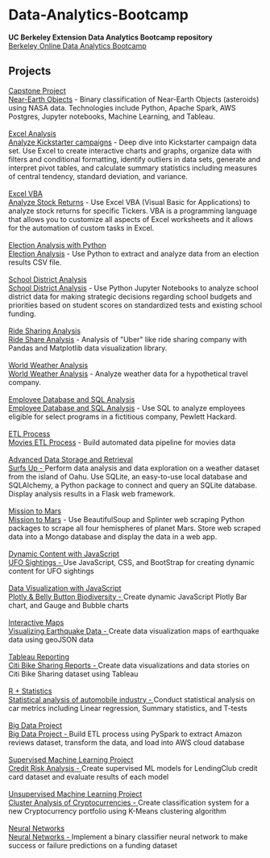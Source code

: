 # Data-Analytics-Bootcamp
**UC Berkeley Extension Data Analytics Bootcamp repository**<br/>
[Berkeley Online Data Analytics Bootcamp](https://bootcamp.berkeley.edu/data/)

## Projects<br/>
<ins>Capstone Project</ins>&nbsp;&nbsp;<br/>
[Near-Earth Objects](https://github.com/mwalbers1/NEOs_Project) - Binary classification of Near-Earth Objects (asteroids) using NASA data. Technologies include Python, Apache Spark, AWS Postgres, Jupyter notebooks, Machine Learning, and Tableau.
<br/><br/>
<ins>Excel Analysis</ins>&nbsp;&nbsp;<br/>
[Analyze Kickstarter campaigns](kickstarter-analysis) - Deep dive into Kickstarter campaign data set. Use Excel to create interactive charts and graphs, organize data with filters and conditional formatting, identify outliers in data sets, generate and interpret pivot tables, and calculate summary statistics including measures of central tendency, standard deviation, and variance.
<br/><br/>
<ins>Excel VBA</ins>&nbsp;&nbsp;<br/>
[Analyze Stock Returns](stock-analysis) - Use Excel VBA (Visual Basic for Applications) to analyze stock returns for specific Tickers.  VBA is a programming language that allows you to customize all aspects of Excel worksheets and it allows for the automation of custom tasks in Excel.  
<br/>
<ins>Election Analysis with Python</ins>&nbsp;&nbsp;<br/>
[Election Analysis](election-results) - Use Python to extract and analyze data from an election results CSV file.
<br/><br/>
<ins>School District Analysis</ins>&nbsp;&nbsp;<br/>
[School District Analysis](school-district-analysis) - Use Python Jupyter Notebooks to analyze school district data for making strategic decisions regarding school budgets and priorities based on student scores on standardized tests and existing school funding.
<br/><br/>
<ins>Ride Sharing Analysis</ins>&nbsp;&nbsp;<br/>
[Ride Share Analysis](pyber-analysis) - Analysis of "Uber" like ride sharing company with Pandas and Matplotlib data visualization library.
<br/><br/>
<ins>World Weather Analysis</ins>&nbsp;&nbsp;<br/>
[World Weather Analysis](world-weather-analysis) - Analyze weather data for a hypothetical travel company.
<br/><br/>
<ins>Employee Database and SQL Analysis</ins>&nbsp;&nbsp;<br/>
[Employee Database and SQL Analysis](pewlett-hackard-analysis/README.md) - Use SQL to analyze employees eligible for select programs in a fictitious company, Pewlett Hackard.<br/><br/>
<ins>ETL Process</ins>&nbsp;&nbsp;<br/>
[Movies ETL Process](movies-etl) - Build automated data pipeline for movies data
<br/><br/>
<ins>Advanced Data Storage and Retrieval</ins>&nbsp;&nbsp;<br/>
[Surfs Up - ](hawaii-weather-analysis)Perform data analysis and data exploration on a weather dataset from the island of Oahu. Use SQLite, an easy-to-use local database and SQLAlchemy, a Python package to connect and query an SQLite database. Display analysis results in a Flask web framework.
<br/><br/>
<ins>Mission to Mars</ins>&nbsp;&nbsp;<br/>
[Mission to Mars](mission-to-mars) - Use BeautifulSoup and Splinter web scraping Python packages to scrape all four hemispheres of planet Mars. Store web scraped data into a Mongo database and display the data in a web app.
<br/><br/>
<ins>Dynamic Content with JavaScript</ins>&nbsp;&nbsp;<br/>
[UFO Sightings - ](ufos) Use JavaScript, CSS, and BootStrap for creating dynamic content for UFO sightings
<br/><br/>
<ins>Data Visualization with JavaScript</ins>&nbsp;&nbsp;<br/>
[Plotly & Belly Button Biodiversity - ](bacteria-analysis) Create dynamic JavaScript Plotly Bar chart, and Gauge and Bubble charts
<br/><br/>
<ins>Interactive Maps</ins>&nbsp;&nbsp;<br/>
[Visualizing Earthquake Data - ](mapping-earthquakes/earthquake-challenge) Create data visualization maps of earthquake data using geoJSON data
<br/><br/>
<ins>Tableau Reporting</ins>&nbsp;&nbsp;<br/>
[Citi Bike Sharing Reports - ](bike-sharing) Create data visualizations and data stories on Citi Bike Sharing dataset using Tableau
<br/><br/>
<ins>R + Statistics</ins>&nbsp;&nbsp;<br/>
[Statistical analysis of automobile industry - ](car-statistical-analysis) Conduct statistical analysis on car metrics including Linear regression, Summary statistics, and T-tests
<br/><br/>
<ins>Big Data Project</ins>&nbsp;&nbsp;<br/>
[Big Data Project - ](amazon-vine-analysis) Build ETL process using PySpark to extract Amazon reviews dataset, transform the data, and load into AWS cloud database
<br/><br/>
<ins>Supervised Machine Learning Project</ins>&nbsp;&nbsp;<br/>
[Credit Risk Analysis - ](credit-risk-analysis) Create supervised ML models for LendingClub credit card dataset and evaluate results of each model
<br/><br/>
<ins>Unsupervised Machine Learning Project</ins>&nbsp;&nbsp;<br/>
[Cluster Analysis of Cryptocurrencies - ](crypto-currencies) Create classification system for a new Cryptocurrency portfolio using K-Means clustering algorithm
<br/><br/>
<ins>Neural Networks</ins>&nbsp;&nbsp;<br/>
[Neural Networks - ](https://github.com/mwalbers1/Data-Analytics-Bootcamp/tree/main/neural-network-charity-analysis) Implement a binary classifier neural network to make success or failure predictions on a funding dataset
<br/><br/>

